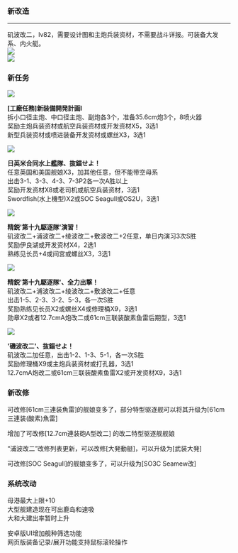 <a name="fcdcccda"></a>
### 新改造

---

矶波改二，lv82，需要设计图和主炮兵装资材，不需要战斗详报。可装备大发系、内火艇。<br />![](https://img.nga.178.com/attachments/mon_202205/13/-l1qxxQn7k0-du2yK2bT1kSa9-sz.png#crop=0&crop=0&crop=1&crop=1&id=hArOc&originHeight=1043&originWidth=369&originalType=binary&ratio=1&rotation=0&showTitle=false&status=done&style=none&title=)<br />![](https://img.nga.178.com/attachments/mon_202205/13/-l1qxxQn7k0-dghgK1nT1kS9x-ra.png#crop=0&crop=0&crop=1&crop=1&id=ZKo7M&originHeight=982&originWidth=357&originalType=binary&ratio=1&rotation=0&showTitle=false&status=done&style=none&title=)


<a name="hOlQc"></a>
### 新任务

![](https://img.nga.178.com/attachments/mon_202205/13/-4ada3Qn7k0-dx29ZgT3cSqa-2y.png#crop=0&crop=0&crop=1&crop=1&id=OvJww&originHeight=106&originWidth=946&originalType=binary&ratio=1&rotation=0&showTitle=false&status=done&style=none&title=)

**[工廠任務]新装備開発計画I**<br />拆小口径主炮、中口径主炮、副炮各3个，准备35.6cm炮3个，8喷火器<br />奖励主炮兵装资材或航空兵装资材或开发资材X5，3选1<br />新型兵装资材或喷进装备开发资材或螺丝X3，3选1

![](https://img.nga.178.com/attachments/mon_202205/13/-4ada3Qn7k0-63eaZfT3cSq8-2n.png#crop=0&crop=0&crop=1&crop=1&id=U4EPb&originHeight=95&originWidth=944&originalType=binary&ratio=1&rotation=0&showTitle=false&status=done&style=none&title=)

**日英米合同水上艦隊、抜錨せよ！**<br />任意英国和美国舰娘X3，加其他任意，但不能带空母系<br />出击3-1、3-3、4-3、7-3P2各一次A胜以上<br />奖励开发资材X8或老司机或航空兵装资材，3选1<br />Swordfish(水上機型)X2或SOC Seagull或OS2U，3选1

![](https://img.nga.178.com/attachments/mon_202205/14/-4ada3Q17r-frwdZfT3cSqa-2p.png#crop=0&crop=0&crop=1&crop=1&id=R9IUw&originHeight=97&originWidth=946&originalType=binary&ratio=1&rotation=0&showTitle=false&status=done&style=none&title=)

**精鋭'第十九駆逐隊'演習！**<br />矶波改二+浦波改二+绫波改二+敷波改二+2任意，单日内演习3次S胜<br />奖励伊良湖或开发资材X4，2选1<br />熟练见长员+4或间宫或螺丝X3，3选1

![](https://img.nga.178.com/attachments/mon_202205/14/-4ada3Q17r-7974ZfT3cSqa-2q.png#crop=0&crop=0&crop=1&crop=1&id=UhjrX&originHeight=98&originWidth=946&originalType=binary&ratio=1&rotation=0&showTitle=false&status=done&style=none&title=)

**精鋭'第十九駆逐隊'、全力出撃！**<br />矶波改二+浦波改二+绫波改二+敷波改二+任意<br />出击1-5、2-3、3-2、5-3，各一次S胜<br />奖励熟练见长员X2或螺丝X4或修理桶X9，3选1<br />勋章X2或者12.7cmA炮改二或61cm三联装酸素鱼雷后期型，3选1

![](https://img.nga.178.com/attachments/mon_202205/13/-4ada3Qn7k0-ilt1ZfT3cSq8-2r.png#crop=0&crop=0&crop=1&crop=1&id=qfOQB&originHeight=99&originWidth=944&originalType=binary&ratio=1&rotation=0&showTitle=false&status=done&style=none&title=)

**'磯波改二'、抜錨せよ！**<br />矶波改二加任意，出击1-2、1-3、5-1，各一次S胜<br />奖励修理桶X9或主炮兵装资材或打孔器，3选1<br />12.7cmA炮改二或61cm三联装酸素鱼雷X2或开发资材X9，3选1

<a name="90fd5dc9"></a>
### 新改修

可改修[61cm三連装魚雷]的舰娘变多了，部分特型驱逐舰可以将其升级为[61cm三連装(酸素)魚雷]

增加了可改修[12.7cm連装砲A型改二] 的改二特型驱逐舰舰娘

“浦波改二”改修列表更新，可以改修[大発動艇]，可以升级为[武装大発]

可改修[SOC Seagull]的舰娘变多了，可以升级为[SO3C Seamew改]

<a name="41bb986a"></a>
### 系统改动

母港最大上限+10<br />大型舰建造现在可出鹿岛和速吸<br />大和大建出率暂时上升

安卓版UI增加舰种筛选功能<br />网页版装备记录/展开功能支持鼠标滚轮操作

